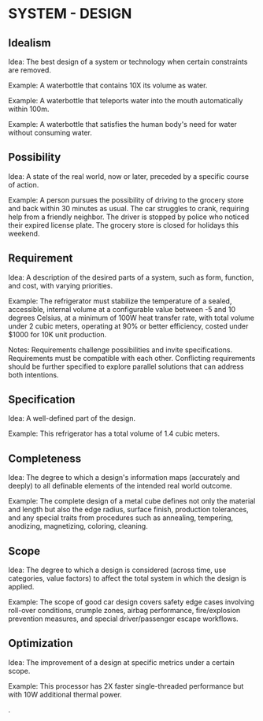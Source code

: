 # SYSTEM - DESIGN

## Idealism

Idea: The best design of a system or technology when certain constraints are removed.

Example: A waterbottle that contains 10X its volume as water.

Example: A waterbottle that teleports water into the mouth automatically within 100m.

Example: A waterbottle that satisfies the human body's need for water without consuming water.

## Possibility

Idea: A state of the real world, now or later, preceded by a specific course of action. 

Example: A person pursues the possibility of driving to the grocery store and back within 30 minutes as usual. The car struggles to crank, requiring help from a friendly neighbor. The driver is stopped by police who noticed their expired license plate. The grocery store is closed for holidays this weekend.

## Requirement

Idea: A description of the desired parts of a system, such as form, function, and cost, with varying priorities.

Example: The refrigerator must stabilize the temperature of a sealed, accessible, internal volume at a configurable value between -5 and 10 degrees Celsius, at a minimum of 100W heat transfer rate, with total volume under 2 cubic meters, operating at 90% or better efficiency, costed under $1000 for 10K unit production.

Notes: Requirements challenge possibilities and invite specifications. Requirements must be compatible with each other. Conflicting requirements should be further specified to explore parallel solutions that can address both intentions. 

## Specification 

Idea: A well-defined part of the design. 

Example: This refrigerator has a total volume of 1.4 cubic meters.

## Completeness

Idea: The degree to which a design's information maps (accurately and deeply) to all definable elements of the intended real world outcome.

Example: The complete design of a metal cube defines not only the material and length but also the edge radius, surface finish, production tolerances, and any special traits from procedures such as annealing, tempering, anodizing, magnetizing, coloring, cleaning.

## Scope

Idea: The degree to which a design is considered (across time, use categories, value factors) to affect the total system in which the design is applied.

Example: The scope of good car design covers safety edge cases involving roll-over conditions, crumple zones, airbag performance, fire/explosion prevention measures, and special driver/passenger escape workflows.

## Optimization

Idea: The improvement of a design at specific metrics under a certain scope.

Example: This processor has 2X faster single-threaded performance but with 10W additional thermal power.








.


